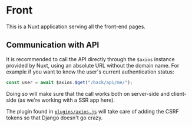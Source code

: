 # Front

This is a Nuxt application serving all the front-end pages.

## Communication with API

It is recommended to call the API directly through the `$axios` instance
provided by Nuxt, using an absolute URL without the domain name. For example if
you want to know the user's current authentication status:

```js
const user = await $axios.$get("/back/api/me/");
```

Doing so will make sure that the call works both on server-side and client-side
(as we're working with a SSR app here).

The plugin found in [`plugins/axios.js`](./plugins/axios.js) will take care of
adding the CSRF tokens so that Django doesn't go crazy.
